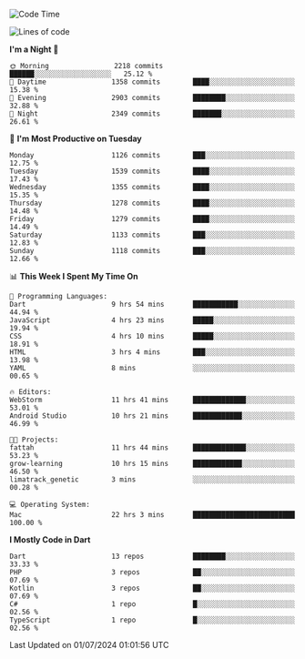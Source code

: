 <!--START_SECTION:waka-->
![Code Time](http://img.shields.io/badge/Code%20Time-594%20hrs%2029%20mins-blue)

![Lines of code](https://img.shields.io/badge/From%20Hello%20World%20I%27ve%20Written-2.8%20million%20lines%20of%20code-blue)

**I'm a Night 🦉** 

```text
🌞 Morning                2218 commits        ██████░░░░░░░░░░░░░░░░░░░   25.12 % 
🌆 Daytime                1358 commits        ████░░░░░░░░░░░░░░░░░░░░░   15.38 % 
🌃 Evening                2903 commits        ████████░░░░░░░░░░░░░░░░░   32.88 % 
🌙 Night                  2349 commits        ███████░░░░░░░░░░░░░░░░░░   26.61 % 
```
📅 **I'm Most Productive on Tuesday** 

```text
Monday                   1126 commits        ███░░░░░░░░░░░░░░░░░░░░░░   12.75 % 
Tuesday                  1539 commits        ████░░░░░░░░░░░░░░░░░░░░░   17.43 % 
Wednesday                1355 commits        ████░░░░░░░░░░░░░░░░░░░░░   15.35 % 
Thursday                 1278 commits        ████░░░░░░░░░░░░░░░░░░░░░   14.48 % 
Friday                   1279 commits        ████░░░░░░░░░░░░░░░░░░░░░   14.49 % 
Saturday                 1133 commits        ███░░░░░░░░░░░░░░░░░░░░░░   12.83 % 
Sunday                   1118 commits        ███░░░░░░░░░░░░░░░░░░░░░░   12.66 % 
```


📊 **This Week I Spent My Time On** 

```text
💬 Programming Languages: 
Dart                     9 hrs 54 mins       ███████████░░░░░░░░░░░░░░   44.94 % 
JavaScript               4 hrs 23 mins       █████░░░░░░░░░░░░░░░░░░░░   19.94 % 
CSS                      4 hrs 10 mins       █████░░░░░░░░░░░░░░░░░░░░   18.91 % 
HTML                     3 hrs 4 mins        ███░░░░░░░░░░░░░░░░░░░░░░   13.98 % 
YAML                     8 mins              ░░░░░░░░░░░░░░░░░░░░░░░░░   00.65 % 

🔥 Editors: 
WebStorm                 11 hrs 41 mins      █████████████░░░░░░░░░░░░   53.01 % 
Android Studio           10 hrs 21 mins      ████████████░░░░░░░░░░░░░   46.99 % 

🐱‍💻 Projects: 
fattah                   11 hrs 44 mins      █████████████░░░░░░░░░░░░   53.23 % 
grow-learning            10 hrs 15 mins      ████████████░░░░░░░░░░░░░   46.50 % 
limatrack_genetic        3 mins              ░░░░░░░░░░░░░░░░░░░░░░░░░   00.28 % 

💻 Operating System: 
Mac                      22 hrs 3 mins       █████████████████████████   100.00 % 
```

**I Mostly Code in Dart** 

```text
Dart                     13 repos            ████████░░░░░░░░░░░░░░░░░   33.33 % 
PHP                      3 repos             ██░░░░░░░░░░░░░░░░░░░░░░░   07.69 % 
Kotlin                   3 repos             ██░░░░░░░░░░░░░░░░░░░░░░░   07.69 % 
C#                       1 repo              █░░░░░░░░░░░░░░░░░░░░░░░░   02.56 % 
TypeScript               1 repo              █░░░░░░░░░░░░░░░░░░░░░░░░   02.56 % 
```




 Last Updated on 01/07/2024 01:01:56 UTC
<!--END_SECTION:waka-->
